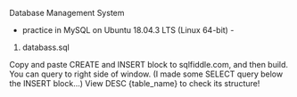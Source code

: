 Database Management System

- practice in MySQL on Ubuntu 18.04.3 LTS (Linux 64-bit) -



1. databass.sql

Copy and paste CREATE and INSERT block to sqlfiddle.com, and then build.
You can query to right side of window.
(I made some SELECT query below the INSERT block...)
View DESC {table_name} to check its structure!
